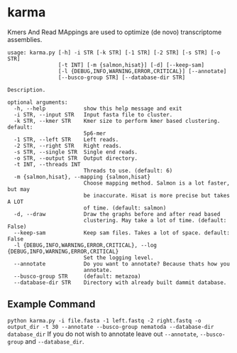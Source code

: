 # karma
Kmers And Read MAppings are used to optimize (de novo) transcriptome assemblies.


```
usage: karma.py [-h] -i STR [-k STR] [-1 STR] [-2 STR] [-s STR] [-o STR]
                [-t INT] [-m {salmon,hisat}] [-d] [--keep-sam]
                [-l {DEBUG,INFO,WARNING,ERROR,CRITICAL}] [--annotate]
                [--busco-group STR] [--database-dir STR]

Description.

optional arguments:
  -h, --help            show this help message and exit
  -i STR, --input STR   Input fasta file to cluster.
  -k STR, --kmer STR    Kmer size to perform kmer based clustering. default:
                        5p6-mer
  -1 STR, --left STR    Left reads.
  -2 STR, --right STR   Right reads.
  -s STR, --single STR  Single end reads.
  -o STR, --output STR  Output directory.
  -t INT, --threads INT
                        Threads to use. (default: 6)
  -m {salmon,hisat}, --mapping {salmon,hisat}
                        Choose mapping method. Salmon is a lot faster, but may
                        be inaccurate. Hisat is more precise but takes A LOT
                        of time. (default: salmon)
  -d, --draw            Draw the graphs before and after read based
                        clustering. May take a lot of time. (default: False)
  --keep-sam            Keep sam files. Takes a lot of space. default: False
  -l {DEBUG,INFO,WARNING,ERROR,CRITICAL}, --log {DEBUG,INFO,WARNING,ERROR,CRITICAL}
                        Set the logging level.
  --annotate            Do you want to annotate? Because thats how you
                        annotate.
  --busco-group STR     (default: metazoa)
  --database-dir STR    Directory with already built dammit database.

```

## Example Command
`python karma.py -i file.fasta -1 left.fastq -2 right.fastq -o output_dir -t 30 --annotate --busco-group nematoda --database-dir database_dir`
If you do not wish to annotate leave out `--annotate`, `--busco-group` and `--database_dir`.
